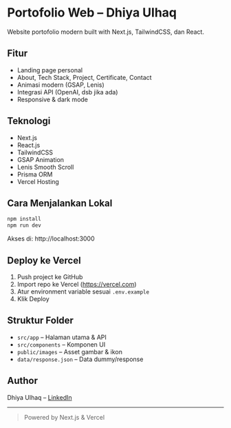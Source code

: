 # Portofolio Web – Dhiya Ulhaq

Website portofolio modern built with Next.js, TailwindCSS, dan React.

## Fitur
- Landing page personal
- About, Tech Stack, Project, Certificate, Contact
- Animasi modern (GSAP, Lenis)
- Integrasi API (OpenAI, dsb jika ada)
- Responsive & dark mode

## Teknologi
- Next.js
- React.js
- TailwindCSS
- GSAP Animation
- Lenis Smooth Scroll
- Prisma ORM
- Vercel Hosting

## Cara Menjalankan Lokal

```bash
npm install
npm run dev
```

Akses di: http://localhost:3000

## Deploy ke Vercel
1. Push project ke GitHub
2. Import repo ke Vercel (https://vercel.com)
3. Atur environment variable sesuai `.env.example`
4. Klik Deploy

## Struktur Folder
- `src/app` – Halaman utama & API
- `src/components` – Komponen UI
- `public/images` – Asset gambar & ikon
- `data/response.json` – Data dummy/response

## Author
Dhiya Ulhaq – [LinkedIn](https://www.linkedin.com/in/dhiyaulhaq100)

---

> Powered by Next.js & Vercel
